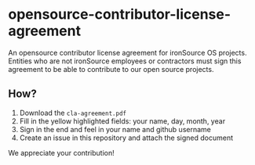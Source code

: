 # opensource-contributor-license-agreement

An opensource contributor license agreement for ironSource OS projects.
Entities who are not ironSource employees or contractors must sign this agreement to be able to contribute to our open source projects.

## How?
1. Download the `cla-agreement.pdf`
2. Fill in the yellow highlighted fields: your name, day, month, year
3. Sign in the end and feel in your name and github username
4. Create an issue in this repository and attach the signed document

We appreciate your contribution!

